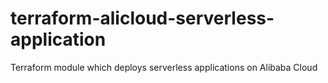 # terraform-alicloud-serverless-application
Terraform module which deploys serverless applications on Alibaba Cloud
